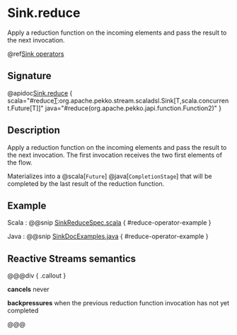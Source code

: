 # Sink.reduce

Apply a reduction function on the incoming elements and pass the result to the next invocation.

@ref[Sink operators](../index.md#sink-operators)

## Signature

@apidoc[Sink.reduce](Sink$) { scala="#reduce[T](f:(T,T)=&gt;T):org.apache.pekko.stream.scaladsl.Sink[T,scala.concurrent.Future[T]]" java="#reduce(org.apache.pekko.japi.function.Function2)" }


## Description

Apply a reduction function on the incoming elements and pass the result to the next invocation. The first invocation
receives the two first elements of the flow.

Materializes into a @scala[`Future`] @java[`CompletionStage`] that will be completed by the last result of the reduction function.

## Example

Scala
:   @@snip [SinkReduceSpec.scala](/akka-stream-tests/src/test/scala/org/apache/pekko/stream/scaladsl/SinkSpec.scala) { #reduce-operator-example }

Java
:   @@snip [SinkDocExamples.java](/docs/src/test/java/jdocs/stream/operators/SinkDocExamples.java) { #reduce-operator-example }

## Reactive Streams semantics

@@@div { .callout }

**cancels** never

**backpressures** when the previous reduction function invocation has not yet completed

@@@
